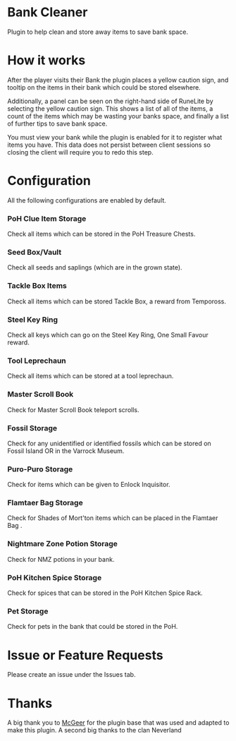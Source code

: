 
# Bank Cleaner
Plugin to help clean and store away items to save bank space.

# How it works
After the player visits their Bank the plugin places a yellow caution sign, and tooltip on the items in their bank which could be stored elsewhere.

Additionally, a panel can be seen on the right-hand side of RuneLite by selecting the yellow caution sign. This shows a list of all of the items, a count of the items which may be wasting your banks space, and finally a list of further tips to save bank space.

You must view your bank while the plugin is enabled for it to register what items you have. This data does not persist between client sessions so closing the client will require you to redo this step.

# Configuration
All the following configurations are enabled by default.
### PoH Clue Item Storage
Check all items which can be stored in the PoH Treasure Chests.

### Seed Box/Vault
Check all seeds and saplings (which are in the grown state).

### Tackle Box Items
Check all items which can be stored Tackle Box, a reward from Tempoross.

### Steel Key Ring
Check all keys which can go on the Steel Key Ring, One Small Favour reward.

### Tool Leprechaun
Check all items which can be stored at a tool leprechaun.

### Master Scroll Book
Check for Master Scroll Book teleport scrolls.

### Fossil Storage
Check for any unidentified or identified fossils which can be stored on Fossil Island OR in the Varrock Museum.

### Puro-Puro Storage
Check for items which can be given to Enlock Inquisitor.

### Flamtaer Bag Storage
Check for Shades of Mort'ton items which can be placed in the Flamtaer Bag .

### Nightmare Zone Potion Storage
Check for NMZ potions in your bank.

### PoH Kitchen Spice Storage
Check for spices that can be stored in the PoH Kitchen Spice Rack.

### Pet Storage
Check for pets in the bank that could be stored in the PoH.

# Issue or Feature Requests
Please create an issue under the Issues tab.

# Thanks
A big thank you to [McGeer](https://github.com/mcgeer/) for the plugin base that was used and adapted to make this plugin.
A second big thanks to the clan Neverland